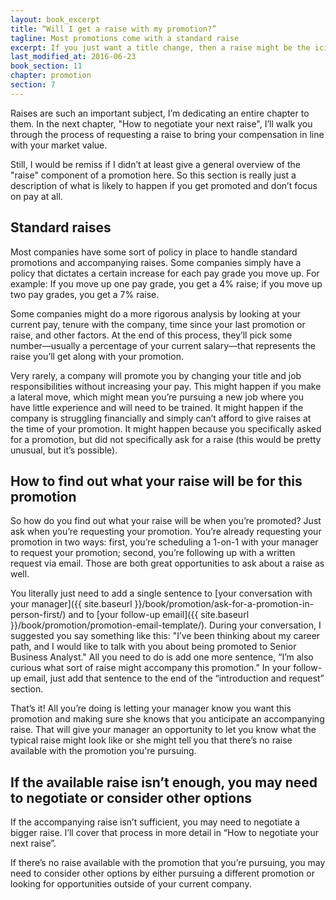 ```yaml
---
layout: book_excerpt
title: “Will I get a raise with my promotion?”
tagline: Most promotions come with a standard raise
excerpt: If you just want a title change, then a raise might be the icing on top. But if you want a big raise with your promotion, you may need to specifically pursue it.
last_modified_at: 2016-06-23
book_section: 11
chapter: promotion
section: 7
---
```


Raises are such an important subject, I’m dedicating an entire chapter to them. In the next chapter, "How to negotiate your next raise", I’ll walk you through the process of requesting a raise to bring your compensation in line with your market value.

Still, I would be remiss if I didn’t at least give a general overview of the "raise" component of a promotion here. So this section is really just a description of what is likely to happen if you get promoted and don’t focus on pay at all.

## Standard raises

Most companies have some sort of policy in place to handle standard promotions and accompanying raises. Some companies simply have a policy that dictates a certain increase for each pay grade you move up. For example: If you move up one pay grade, you get a 4% raise; if you move up two pay grades, you get a 7% raise.

Some companies might do a more rigorous analysis by looking at your current pay, tenure with the company, time since your last promotion or raise, and other factors. At the end of this process, they’ll pick some number—usually a percentage of your current salary—that represents the raise you’ll get along with your promotion.

Very rarely, a company will promote you by changing your title and job responsibilities without increasing your pay. This might happen if you make a lateral move, which might mean you’re pursuing a new job where you have little experience and will need to be trained. It might happen if the company is struggling financially and simply can’t afford to give raises at the time of your promotion. It might happen because you specifically asked for a promotion, but did not specifically ask for a raise (this would be pretty unusual, but it’s possible).

## How to find out what your raise will be for this promotion

So how do you find out what your raise will be when you’re promoted? Just ask when you’re requesting your promotion. You’re already requesting your promotion in two ways: first, you’re scheduling a 1-on-1 with your manager to request your promotion; second, you’re following up with a written request via email. Those are both great opportunities to ask about a raise as well.

You literally just need to add a single sentence to [your conversation with your manager]({{ site.baseurl }}/book/promotion/ask-for-a-promotion-in-person-first/) and to [your follow-up email]({{ site.baseurl }}/book/promotion/promotion-email-template/). During your conversation, I suggested you say something like this: "I’ve been thinking about my career path, and I would like to talk with you about being promoted to Senior Business Analyst." All you need to do is add one more sentence, “I’m also curious what sort of raise might accompany this promotion.” In your follow-up email, just add that sentence to the end of the “introduction and request” section.

That’s it! All you’re doing is letting your manager know you want this promotion and making sure she knows that you anticipate an accompanying raise. That will give your manager an opportunity to let you know what the typical raise might look like or she might tell you that there’s no raise available with the promotion you're pursuing.

## If the available raise isn’t enough, you may need to negotiate or consider other options

If the accompanying raise isn’t sufficient, you may need to negotiate a bigger raise. I’ll cover that process in more detail in “How to negotiate your next raise”.

If there’s no raise available with the promotion that you’re pursuing, you may need to consider other options by either pursuing a different promotion or looking for opportunities outside of your current company.